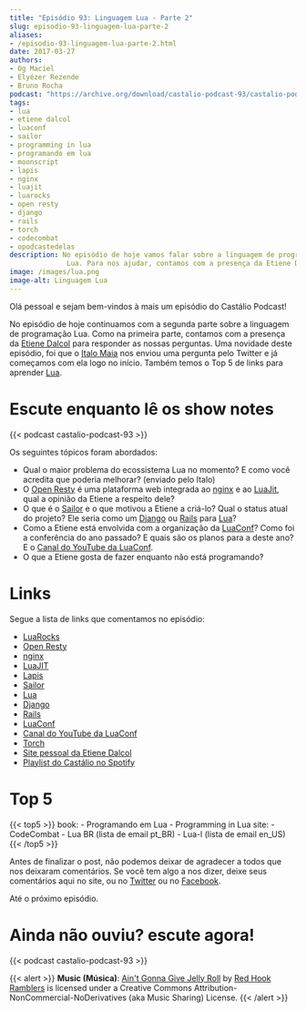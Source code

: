 ```yaml
---
title: "Episódio 93: Linguagem Lua - Parte 2"
slug: episodio-93-linguagem-lua-parte-2
aliases:
- /episodio-93-linguagem-lua-parte-2.html
date: 2017-03-27
authors:
- Og Maciel
- Elyézer Rezende
- Bruno Rocha
podcast: "https://archive.org/download/castalio-podcast-93/castalio-podcast-93.mp3"
tags:
- lua
- etiene dalcol
- luaconf
- sailor
- programming in lua
- programando em lua
- moonscript
- lapis
- nginx
- luajit
- luarocks
- open resty
- django
- rails
- torch
- codecombat
- opodcastedelas
description: No episódio de hoje vamos falar sobre a linguagem de programação
              Lua. Para nos ajudar, contamos com a presença da Etiene Dalcol.
image: /images/lua.png
image-alt: Linguagem Lua
---
```


Olá pessoal e sejam bem-vindos à mais um episódio do Castálio Podcast!

No episódio de hoje continuamos com a segunda parte sobre a linguagem de
programação Lua. Como na primeira parte, contamos com a presença da [Etiene
Dalcol](http://etiene.net/) para responder as nossas perguntas. Uma novidade
deste episódio, foi que o [Italo Maia](https://twitter.com/italomaia) nos
enviou uma pergunta pelo Twitter e já começamos com ela logo no início. Também
temos o Top 5 de links para aprender [Lua](http://www.lua.org/).

<div class="clearfix"></div>

# Escute enquanto lê os show notes

{{< podcast castalio-podcast-93 >}}

Os seguintes tópicos foram abordados:

- Qual o maior problema do ecossistema Lua no momento? E como você
    acredita que poderia melhorar? (enviado pelo Italo)
- O [Open Resty](http://openresty.org) é uma plataforma web integrada
    ao [nginx](http://nginx.org/) e ao [LuaJit](http://luajit.org/),
    qual a opinião da Etiene a respeito dele?
- O que é o [Sailor](http://www.sailorproject.org/) e o que motivou a
    Etiene a criá-lo? Qual o status atual do projeto? Ele seria como um
    [Django](https://www.djangoproject.com/) ou
    [Rails](http://rubyonrails.org/) para [Lua](http://www.lua.org/)?
- Como a Etiene está envolvida com a organização da
    [LuaConf](http://luaconf.com/pt)? Como foi a conferência do ano
    passado? E quais são os planos para a deste ano? E o [Canal do
    YouTube da
    LuaConf](https://www.youtube.com/channel/UC8UnjF-8EPisllS_lHX0QMg).
- O que a Etiene gosta de fazer enquanto não está programando?

# Links

Segue a lista de links que comentamos no episódio:

- [LuaRocks](https://luarocks.org/)
- [Open Resty](http://openresty.org)
- [nginx](http://nginx.org/)
- [LuaJIT](http://luajit.org/)
- [Lapis](http://leafo.net/lapis/)
- [Sailor](http://www.sailorproject.org/)
- [Lua](http://www.lua.org/)
- [Django](https://www.djangoproject.com/)
- [Rails](http://rubyonrails.org/)
- [LuaConf](http://luaconf.com/pt)
- [Canal do YouTube da LuaConf](https://www.youtube.com/channel/UC8UnjF-8EPisllS_lHX0QMg)
- [Torch](http://torch.ch/)
- [Site pessoal da Etiene Dalcol](http://etiene.net/)
- [Playlist do Castálio no Spotify](https://open.spotify.com/user/elyezermr/playlist/0PDXXZRXbJNTPVSnopiMXg)

# Top 5

{{< top5 >}}
book:
    - Programando em Lua
    - Programming in Lua
site:
    - CodeCombat
    - Lua BR (lista de email pt_BR)
    - Lua-l (lista de email en_US)
{{< /top5 >}}

Antes de finalizar o post, não podemos deixar de agradecer a todos que nos
deixaram comentários. Se você tem algo a nos dizer, deixe seus comentários aqui
no site, ou no [Twitter](https://twitter.com/castaliopod) ou no
[Facebook](https://www.facebook.com/castaliopod).

Até o próximo episódio.

# Ainda não ouviu? escute agora!

{{< podcast castalio-podcast-93 >}}

{{< alert >}}
**Music (Música)**: [Ain\'t Gonna Give Jelly
Roll](http://freemusicarchive.org/music/Red_Hook_Ramblers/Live__WFMU_on_Antique_Phonograph_Music_Program_with_MAC_Feb_8_2011/Red_Hook_Ramblers_-_12_-_Aint_Gonna_Give_Jelly_Roll)
by [Red Hook Ramblers](http://www.redhookramblers.com/) is licensed under a
Creative Commons Attribution-NonCommercial-NoDerivatives (aka Music Sharing)
License.
{{< /alert >}}
